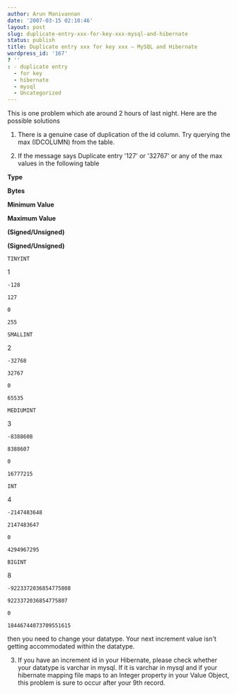 ```yaml
---
author: Arun Manivannan
date: '2007-03-15 02:10:46'
layout: post
slug: duplicate-entry-xxx-for-key-xxx-mysql-and-hibernate
status: publish
title: Duplicate entry xxx for key xxx — MySQL and Hibernate
wordpress_id: '167'
? ''
: - duplicate entry
  - for key
  - hibernate
  - mysql
  - Uncategorized
---
```


This is one problem which ate around 2 hours of last night. Here are the
possible solutions

1) There is a genuine case of duplication of the id column. Try querying the
max (IDCOLUMN) from the table.

2) If the message says Duplicate entry '127' or '32767' or any of the max
values in the following table

**Type**

**Bytes**

**Minimum Value**

**Maximum Value**



**(Signed/Unsigned)**

**(Signed/Unsigned)**

`TINYINT`

1

`-128`

`127`



`0`

`255`

`SMALLINT`

2

`-32768`

`32767`



`0`

`65535`

`MEDIUMINT`

3

`-8388608`

`8388607`



`0`

`16777215`

`INT`

4

`-2147483648`

`2147483647`



`0`

`4294967295`

`BIGINT`

8

`-9223372036854775808`

`9223372036854775807`



`0`

`18446744073709551615`

then you need to change your datatype. Your next increment value isn't getting
accommodated within the datatype.

3) If you have an increment id in your Hibernate, please check whether your
datatype is varchar in mysql. If it is varchar in mysql and if your hibernate
mapping file maps to an Integer property in your Value Object, this problem is
sure to occur after your 9th record.

